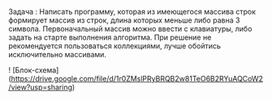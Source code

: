 Задача :
Написать программу, которая из имеющегося массива строк формирует массив из строк, длина которых меньше либо равна 3 символа. Первоначальный массив можно ввести с клавиатуры, либо задать на старте выполнения алгоритма. При решение не рекомендуется пользоваться коллекциями, лучше обойтись исключительно массивами.

! [Блок-схема] (https://drive.google.com/file/d/1r0ZMslPRyBRQB2w81TeO6B2RYuAQCoW2/view?usp=sharing)

